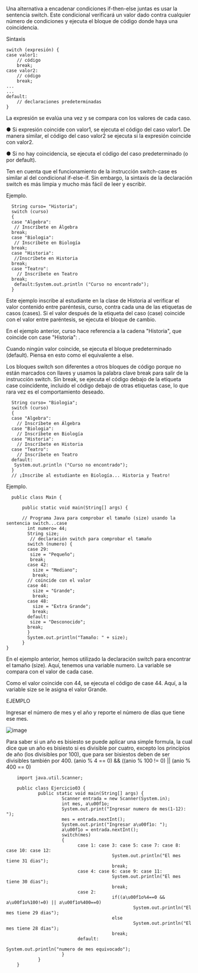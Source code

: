 Una alternativa a encadenar condiciones if-then-else juntas es usar la sentencia switch.
Este condicional verificará un valor dado contra cualquier número de condiciones y
ejecuta el bloque de código donde haya una coincidencia.

Sintaxis

    switch (expresión) {
    case valor1:
        // código
        break;
    case valor2:
        // código
        break;
    ...
    ...
    default:
        // declaraciones predeterminadas
    }

La expresión se evalúa una vez y se compara con los valores de cada caso.

● Si expresión coincide con valor1, se ejecuta el código del caso valor1. De manera
similar, el código del caso valor2 se ejecuta si la expresión coincide con valor2.

● Si no hay coincidencia, se ejecuta el código del caso predeterminado (o por
default).

Ten en cuenta que el funcionamiento de la instrucción switch-case es similar al del
condicional if-else-if. Sin embargo, la sintaxis de la declaración switch es más limpia y
mucho más fácil de leer y escribir.

Ejemplo.

      String curso= "Historia";
      switch (curso)
      {
      case "Algebra":
       // Inscríbete en Álgebra
      break;
      case "Biologia":
       // Inscríbete en Biología
      break;
      case "Historia":
       //Inscríbete en Historia
      break;
      case "Teatro":
        // Inscríbete en Teatro
      break;
       default:System.out.println ("Curso no encontrado");
      }
      
Este ejemplo inscribe al estudiante en la clase de Historia al verificar el valor contenido
entre paréntesis, curso, contra cada una de las etiquetas de casos (cases). Si el valor
después de la etiqueta del caso (case) coincide con el valor entre paréntesis, se ejecuta
el bloque de cambio.

En el ejemplo anterior, curso hace referencia a la cadena "Historia", que coincide con
case "Historia": .

Cuando ningún valor coincide, se ejecuta el bloque predeterminado (default). Piensa en
esto como el equivalente a else.

Los bloques switch son diferentes a otros bloques de código porque no están marcados
con llaves y usamos la palabra clave break para salir de la instrucción switch.
Sin break, se ejecuta el código debajo de la etiqueta case coincidente, incluido el código
debajo de otras etiquetas case, lo que rara vez es el comportamiento deseado.

      String curso= "Biologia";
      switch (curso)
      {
      case "Algebra":
        // Inscríbete en Álgebra
      case "Biologia":
        // Inscríbete en Biología
      case "Historia":
        // Inscríbete en Historia
      case "Teatro":
        // Inscríbete en Teatro
      default:
       System.out.println ("Curso no encontrado");
      }
      // ¡Inscribe al estudiante en Biología... Historia y Teatro!
      
  Ejemplo.
  
      public class Main {

          public static void main(String[] args) {

          // Programa Java para comprobar el tamaño (size) usando la sentencia switch...case
            int numero= 44;
            String size;
             // declaración switch para comprobar el tamaño
            switch (numero) {
            case 29:
             size = "Pequeño";
             break;
            case 42:
              size = "Mediano";
              break;
            // coincide con el valor
            case 44:
              size = "Grande";
              break;
            case 48:
              size = "Extra Grande";
              break;
            default:
             size = "Desconocido";
            break;
            }
            System.out.println("Tamaño: " + size);
          }
    }


En el ejemplo anterior, hemos utilizado la declaración switch para encontrar el tamaño
(size). Aquí, tenemos una variable numero. La variable se compara con el valor de cada
case.

Como el valor coincide con 44, se ejecuta el código de case 44.
Aquí, a la variable size se le asigna el valor Grande.

EJEMPLO

Ingresar el número de mes y el año y reporte el número de días que tiene ese mes.

![image](https://user-images.githubusercontent.com/91554777/176981781-54169a67-78ed-4e82-8d32-4a276e1eda03.png)

Para saber si un año es bisiesto se puede aplicar una simple formula, la cual dice que un año es bisiesto si es divisible por cuatro, excepto los principios de año (los divisibles por 100), que para ser bisiestos deben de ser divisibles también por 400.
(anio % 4 == 0) && ((anio % 100 != 0) || (anio % 400 == 0)

        import java.util.Scanner;

        public class Ejercicio03 {
                public static void main(String[] args) {
                         Scanner entrada = new Scanner(System.in);
                         int mes, a\u00f1o;
                         System.out.print("Ingresar numero de mes(1-12): ");
                         mes = entrada.nextInt();
                         System.out.print("Ingresar a\u00f1o: ");
                         a\u00f1o = entrada.nextInt();
                         switch(mes)
                         {
                               case 1: case 3: case 5: case 7: case 8: case 10: case 12:
                                            System.out.println("El mes tiene 31 dias");
                                            break;
                               case 4: case 6: case 9: case 11:
                                            System.out.println("El mes tiene 30 dias");
                                            break;
                               case 2:
                                            if((a\u00f1o%4==0 && a\u00f1o%100!=0) || a\u00f1o%400==0)
                                                    System.out.println("El mes tiene 29 dias");
                                            else
                                                    System.out.println("El mes tiene 28 dias");
                                            break;
                               default:
                                                    System.out.println("numero de mes equivocado");
                         }
                }
        }
